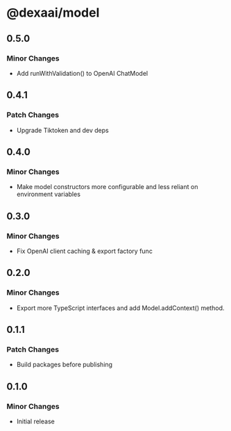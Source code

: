 # @dexaai/model

## 0.5.0

### Minor Changes

- Add runWithValidation() to OpenAI ChatModel

## 0.4.1

### Patch Changes

- Upgrade Tiktoken and dev deps

## 0.4.0

### Minor Changes

- Make model constructors more configurable and less reliant on environment variables

## 0.3.0

### Minor Changes

- Fix OpenAI client caching & export factory func

## 0.2.0

### Minor Changes

- Export more TypeScript interfaces and add Model.addContext() method.

## 0.1.1

### Patch Changes

- Build packages before publishing

## 0.1.0

### Minor Changes

- Initial release
